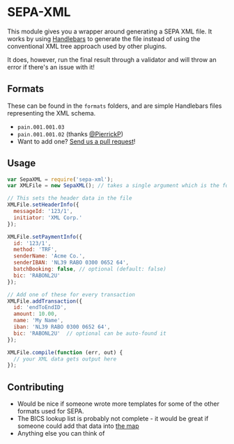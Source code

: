 # SEPA-XML

This module gives you a wrapper around generating a SEPA XML file. It works by using [Handlebars](http://handlebarsjs.com/) to generate the file instead of using the conventional XML tree approach used by other plugins.

It does, however, run the final result through a validator and will throw an error if there's an issue with it!

## Formats

These can be found in the `formats` folders, and are simple Handlebars files representing the XML schema.

 * `pain.001.001.03`
 * `pain.001.001.02` (thanks [@PierrickP](https://github.com/PierrickP))
 * Want to add one? [Send us a pull request](https://github.com/mgmco/sepa-xml/compare/)!

## Usage

```javascript
var SepaXML = require('sepa-xml');
var XMLFile = new SepaXML(); // takes a single argument which is the format, default is 'pain.001.001.03'

// This sets the header data in the file
XMLFile.setHeaderInfo({
  messageId: '123/1',
  initiator: 'XML Corp.'
});

XMLFile.setPaymentInfo({
  id: '123/1',
  method: 'TRF',
  senderName: 'Acme Co.',
  senderIBAN: 'NL39 RABO 0300 0652 64',
  batchBooking: false, // optional (default: false)
  bic: 'RABONL2U'
});

// Add one of these for every transaction
XMLFile.addTransaction({
  id: 'endToEndID',
  amount: 10.00,
  name: 'My Name',
  iban: 'NL39 RABO 0300 0652 64',
  bic: 'RABONL2U'  // optional can be auto-found it
});

XMLFile.compile(function (err, out) {
  // your XML data gets output here
});
```

## Contributing

 * Would be nice if someone wrote more templates for some of the other formats used for SEPA.
 * The BICS lookup list is probably not complete - it would be great if someone could add that data into [the map](https://github.com/mgmco/sepa-xml/blob/master/bics/list.js)
 * Anything else you can think of
